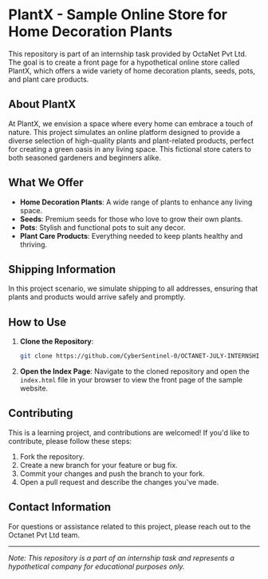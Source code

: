 # PlantX - Sample Online Store for Home Decoration Plants

This repository is part of an internship task provided by OctaNet Pvt Ltd. The goal is to create a front page for a hypothetical online store called PlantX, which offers a wide variety of home decoration plants, seeds, pots, and plant care products.

## About PlantX

At PlantX, we envision a space where every home can embrace a touch of nature. This project simulates an online platform designed to provide a diverse selection of high-quality plants and plant-related products, perfect for creating a green oasis in any living space. This fictional store caters to both seasoned gardeners and beginners alike.

## What We Offer

- **Home Decoration Plants**: A wide range of plants to enhance any living space.
- **Seeds**: Premium seeds for those who love to grow their own plants.
- **Pots**: Stylish and functional pots to suit any decor.
- **Plant Care Products**: Everything needed to keep plants healthy and thriving.

## Shipping Information

In this project scenario, we simulate shipping to all addresses, ensuring that plants and products would arrive safely and promptly.

## How to Use

1. **Clone the Repository**:
    ```bash
    git clone https://github.com/CyberSentinel-0/OCTANET-JULY-INTERNSHIP-TASK-1.git
    ```

2. **Open the Index Page**: Navigate to the cloned repository and open the `index.html` file in your browser to view the front page of the sample website.

## Contributing

This is a learning project, and contributions are welcomed! If you'd like to contribute, please follow these steps:

1. Fork the repository.
2. Create a new branch for your feature or bug fix.
3. Commit your changes and push the branch to your fork.
4. Open a pull request and describe the changes you've made.

## Contact Information

For questions or assistance related to this project, please reach out to the Octanet Pvt Ltd team.

---

*Note: This repository is a part of an internship task and represents a hypothetical company for educational purposes only.*
